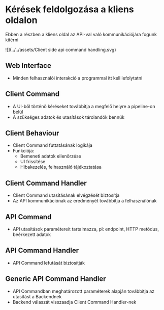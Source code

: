 # Kérések feldolgozása a kliens oldalon

Ebben a részben a kliens oldal az API-val való kommunikációjára fogunk kitérni

![](../../assets/Client side api command handling.svg)

## Web Interface
- Minden felhasználói interakció a programmal itt kell lefolytatni

## Client Command
- A UI-ből történő kéréseket továbbítja a megfelő helyre a pipeline-on belül
- A szükséges adatok és utasítások tárolandók bennük

## Client Behaviour
- Client Command futtatásának logikája
- Funkciója:
  - Bemeneti adatok ellenőrzése
  - UI frissítése
  - Hibakezelés, felhasználó tájékoztatása

## Client Command Handler
- Client Command utasításának elvégzését biztosítja
- Az API kommunikációnak az eredményét továbbítja a felhasználónak

## API Command
- API utasítások paramétereit tartalmazza, pl: endpoint, HTTP metódus, beérkezett adatok


## API Command Handler
- API Command lefutását biztosítják

## Generic API Command Handler
- API Commandban meghatározott paraméterek alapján továbbítja az utasítást a Backendnek
- Backend válaszát visszaadja Client Command Handler-nek